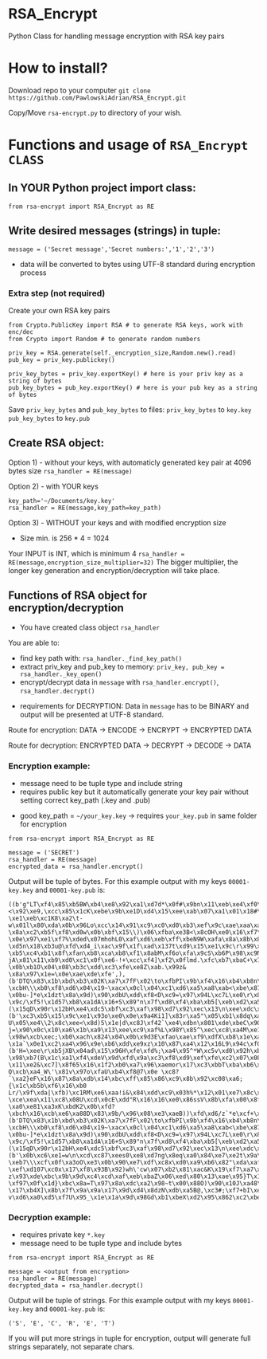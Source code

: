 # RSA_Encrypt
Python Class for handling message encryption with RSA key pairs

# How to install?
Download repo to your computer
`git clone https://github.com/PawlowskiAdrian/RSA_Encrypt.git`

Copy/Move `rsa-encrypt.py` to directory of your wish.

# Functions and usage of `RSA_Encrypt CLASS`
## In YOUR Python project import class:
`from rsa-encrypt import RSA_Encrypt as RE`

## Write desired messages (strings) in tuple:
`message = ('Secret message','Secret numbers:','1','2','3')`
* data will be converted to bytes using UTF-8 standard during encryption process

### Extra step (not required)
Create your own RSA key pairs

```
from Crypto.PublicKey import RSA # to generate RSA keys, work with enc/dec
from Crypto import Random # to generate random numbers

priv_key = RSA.generate(self._encryption_size,Random.new().read)
pub_key = priv_key.publickey()

priv_key_bytes = priv_key.exportKey() # here is your priv key as a string of bytes
pub_key_bytes = pub_key.exportKey() # here is your pub key as a string of bytes
```

Save `priv_key_bytes` and `pub_key_bytes` to files:
`priv_key_bytes` to `key.key`
`pub_key_bytes` to `key.pub`

## Create RSA object:
Option 1) - without your keys, with automaticly generated key pair at 4096 bytes size
`rsa_handler = RE(message)`

Option 2) - with YOUR keys
```
key_path='~/Documents/key.key'
rsa_handler = RE(message,key_path=key_path)
```

Option 3) - WITHOUT your keys and with modified encryption size
* Size min. is 256 * 4 = 1024

Your INPUT is INT, which is minimum 4
`rsa_handler = RE(message,encryption_size_multiplier=32)`
The bigger multiplier, the longer key generation and encryption/decryption will take place.

## Functions of RSA object for encryption/decryption
* You have created class object `rsa_handler`

You are able to:
- find key path with: `rsa_handler._find_key_path()`
- extract priv_key and pub_key to memory: `priv_key, pub_key = rsa_handler._key_open()`
- encrypt/decrypt data in `message` with `rsa_handler.encrypt()`, `rsa_handler.decrypt()`

* requirements for DECRYPTION: Data in `message` has to be BINARY and output will be presented at UTF-8 standard.

Route for encryption:
DATA -> ENCODE -> ENCRYPT -> ENCRYPTED DATA

Route for decryption:
ENCRYPTED DATA -> DECRYPT -> DECODE -> DATA

### Encryption example:
* message need to be tuple type and include string
* requires public key but it automatically generate your key pair without setting correct key_path (.key and .pub)
- good key_path = `~/your_key.key` -> requires `your_key.pub` in same folder for encryption
```
from rsa-encrypt import RSA_Encrypt as RE

message = ('SECRET')
rsa_handler = RE(message)
encrypted_data = rsa_handler.encrypt()
```

Output will be tuple of bytes. For this example output with my keys `00001-key.key` and `00001-key.pub` is:
```
((b'g"LT\xf4\x85\xb5BW\xb4\xe8\x92\xa1\xd7d*\x0f#\x9bn\x11\xeb\xe4\xf0\x89\xfa\x940\x96\x17\x83\x80\xfb\x94\x83\x96\xfe.K\xab\x92b\x95\xa6l\xe5D\xf8UM\xe1\xebw@\xe2?<\x92\xe9,\xcc\x85\x1cK\xebe\x9b\xe1D\xd4\x15\xee\xab\x07\xa1\x01\x18#\xec\xcc\xd8l\x14\xad\xbe\x9c\xdb\x0e^\x17#\xa8\x80\xf6Wy\xb5\xacG\x8a\xd5\x91$\xc3h\x94-\xe1\xeb\xc1K8\xa2\t-w\x01l\x80\xda\x0b\x96Lo\xcc\x14\x91\xc9\xc0\xd0\xb3\xef\x9c\xae\xaa\xa6W\xb9\x0b\x92>\n/A\xd4\xecQ\\\xed\x89\x87\xd1\xac\xf5#n\xc9\xca\xda\x8d/?\x8a\xc2\xb5f\xf8\xd0w\x0b\xbf\x15\\)\x06\xfba\xe3B<\x8cOH\xe0\x16\xf7\xea\xc8\x06J"\x08g\xba(\x80\x99\xe1}\xe5\xa4\x83JM\x9eF\xc1\x86xq\xc71I\xed\x9f\xd5\x9a\xc1\xf9\xb2r\xce\xc1/H\xf9\xb7\xfea"c\\\xf6\x174E\xd6b\xa3\xce\xa4)\xe1\xe7B\x05\xdd?\x0e\x97\xe1\xf7%\xded\x07mhohL0\xaf\xd6\xeb\xff\xbeN9W\xafa\x8a\x8b\x81\xfe\xa0)5\xf7\xeb\x11\x19\x08\xca1\xa6\x92\x17\x8a\xec\r\xf5}\x8a\xeb\x8d\xd3\x01\x17\x14r\x10\x1e\x95\x03\x9bH{5\x84\xeay@\xa3\xd9\xb1\xe7\xdb\x15\xf1\xc8\xa0\x9aV\x8f\x16\x13\xbf\x98\x13\x8a\x17\xe2V\x02\xd0\xcc\xbeS\xec\x15B_)\xdd\xc2\x8fv\x0c\xce\xfe\xc1J_\xf6+!\x9a\xd9v\x9b\xd7\xaa\xa8\x8b \xd5n\x18\xb3u@\xfd\xd4_i\xac\x9f\x1f\xad\x137t\xd9\x15\xe1\x9c\r\x99\xb7\x92\x01@\xb8\xe2\xd4\xa1 \xb5\xc4\xb1\x8f\xfan\xb8\xca\xb8\xf1\x8abM\xf6o\xfa\x9cS\xb6P\x98\xc9N\xfc\xafO`\xb7fIhJ#\x1e\xa3\xd61\xec9\xc6\x93\xcb\xc1\x9eDL\xab0\xa1 jA\x81\x11\xb9\xd0\xc1\x0f\xe6-!+\xcc\xf4]\xf2\x0flmd.\xfc\xb7\xbaC+\x7f\xca/,\x1df\'K[g \x0b\xb1O\x04\x08\xb3c\xdd\xc3\xfe\xe8Z\xab.\x99z& \x8a\x97\x1e=\x0e\xae\xde\xfe',), (b'DTQ\x83\x1b\xbd\xb3\x02K\xa7\x7fF\x02\to\xfbPI\x9b\xf4\x16\xb4\xb8n\xae\xfd\x08\x89\xb2\xe4j\x997L|\xcb\xdb\x8b\xa9%\tj\x06\x98\xd3\x9b\x1e\xef>\x96Ax\x7f+F\x07sd\x18(\xcb\xae\x8c\x885\x03#j]k\xbe\x1c\x86\xecI~\xb8\xd6\xe8]\x85\x1c\x98\xb9\xc4\xba(@|\xf3\x99\xee%9\xdezk\xf2\xac\\\x9e\xf8Z\x9e\xab\x0bV\x8b\x96(t\x06\xf7Z\xe0\x17\xd0Q\xc3\x9a\xbdBl5oxm\n\xff\xeb\xf8\xf5\xe4*2\xfd\x97\x88\x1dO\x0e\x8a\xb4t\xb8$\xcfp\xe8m\x99M\x14@X\x1d\xa2_\xefE\x86\xa5\x90\xe6\x89B\xde\xe5Y\x14\xde\x87\xd7\xe6\xb3\xe5A\x11\xbf\xa2\xdc}@\x94A\x8eJ\xdc\xec \xcbH\\\xb0\xf8\xd6\x04\x19~\xacx\x0cl\x04\xc1\xd6\xa5\xa8\xab<\xbe\x87\xb79\xa3{E\xcb\xe4\xb2\x15\x81(\x8b\xf7\xc6{oz\x17?\x0bu-]*e\x1dzt\x8a\x9d)\x90\xdbU\xdd\xf8<D\xc9=\x97\x94L\xc7L\xe0\r\x8f\xd0\x1b\x9e\x8f\x03\xd1\x0c\xab`S\xaeX\n>\xfc\xfc\x95\x1b\xd0-\x9c/\xf5!\x1d57\xb8\xa1dA\x16+S\x89"n\x7f\xd8\xf4\xba\xb5[\xeb\xd2\xa5\xa1\xd6\x95}\xed)\xc7\x81\xabx\xca($\x01\xd6\xcc\x8aR\xd0\xcd\xa6\x8b\x9b[\x08Y\xfe\x97\xf6\x8c\xe8\xbc\x18\xbcR\x9a\x915\xb6\xa6P\xe5\'\xde\x8e3\x01<\xbe\xf4\x96\xf9\xccf\x87J\xd4\x02m7"\xb5\x96\xd9L\xed\xee\xd4\xfb\xa6P\x85\x11j\xf6\x88\x8fR\xf0\x9b\xca\xea\xae\xd4\x9a\x84hSS\xc19\xbaR\xb0\x1e7\xda\x94"\xc9\xa3x\rg\xaf\xb8\xf4\xda\x81\xfdq\xb4\xb0\xdc\x7fp\x96\x83\x05V\xbf\xf9j\xb2\xc4\xb7\x04\xb4\x8ab\x9fm\x8b\x8a\xdb\n\xe3\xa2p\xcd\x8c\'\x12J\x05\xa8y*\xbc\x02bX\x89mOj\x04\x08"yG9\xe9\xf2\xaa8\xd2\xb4?(\x15qD\x90r\x12bH\xe4\xdc5\xbf\xc3\xaf\x98\xd7\x92\xec\x13\n\xee\xdc\xafd\xcd\xd0\x1aC\xdfz\xeb\xbac\xd9\xd4\x04',), (b'\xc3\xb5\x15\x9c\xe1\x93o\xe0\x0e\x9a4Ki1]\x83r\xa5"\x05\xb1\x8dq\xa4\x04\xe5%| U\x05\xe4\\2\x8c\xee<\x8d)5\x1e|d\xc8J\xf42`\xe4\xdbn\x801\xde\xbeC\x90\xe2\xf0\xf0\x8f\\\x19\x97\t\xe0\x91\x9cY\x11\x16\xe9\x1d}\xae|\xb4A\xccF\xa5\xbb\xf3;\x9bV\xcc:\x0c}!\xfb\xf0iW\x04t\xedp\xf9(\x88\x1a\x18\x1b[\xc4\xe8ZP\xd4\x92\xeb\xa6-j=\x90\x0c\x10\xa6\x1b\xa9\x13\xee\xc9\xaf%L\x98Y\x85^\xec\xc8\xa4M\xe1\xd6\xc1\x1a\x88\xf8\xda*\x01\xde\x8cj\x18~\\\xc37s\xb7\x9c\xf7\x7f\xfe\x92\tEL\xe4\xc0\x1b\x82\xe2\x866\x19\x94zi,\xaa\xb2\xe6\xa1\x96\x021!\x90\xf3V\x9b\x0f\xaa$\xe86z\x0c\xcdt\xc8\xda\xc0\xc7\xdc\xce\x95S}\xbb\xc4\x84\x18\x9d\xccP+\xb3\xc7j\tr\xb42$@>Ik\xde\x94\x1f;\x0f\xed\xaa\xeb\xaf\xf2\x142$X\x81\\\xf9\x1e\xc1\x11\x16\x85\xcc\xe9,\xa0\x80\xe8\x8cp\x0e2\x96\x8bXO[\xedU\xdd\xe2t\x19\xc3\xcdz\x02\xa37\x9b\r\xf4\xbd\x06\x12\x85Q\xa6\xac\xd5\x80D#\xa4t\x83\xd8\xf4\xa6\xb0a\x82W\xc5o\x13r?\x98w\xcb\xec;\xb0\xach\x824\x04\x0b\x9d3E\xfao\xae\xf9\xdfX\xb8\x1e\xa6\xb3\xd5\x1c\x1a/!\xa1u|\xf6-}\x86\xbc0i\xfd\x95\xa1\x88\x9c8\xba\xef\x8cl$&\xad\xd8\x91 \x1a`\x0e1\xc2\xa4\x96\x9e\xb6\xdd\xe9xz\x10\x87\xa4\x12\x16L9\x94c\xf0\x9c06)\\\x17I\xd5\xd5Z$\xe9x(\xbe\xfe\xc6\xb5i\xe4\xde\xbfw\x0bAY`dc\x03B\xeb\x04\x86\x19\xd8\xd2\xe7"\xa8\x12\xb0\xac\xa6\x12\x08\xf3\x85Mj\xe7\xe5\x9b,d\xa5b\x8f\xe8E\xcaF/7pd\xe0k\xe2\xb0\x06+\xd4\xe5\xe3\x8b\xeb\xffg2\x7f\x87\xbc\x87\x05\x0f9\x16\xe6\x03\xa4S\xe1$;\xa8q\xabD\xc8\xae!\x8ck\xc1\x84\x92a\xf6\xd5\xb8\x89[\xa7\x92\x00\xde\xee\xd8J3\x97t\x87\x8b\xabH]Q',), (b'H=\xee\r\xb5jXB\x04ad\x15\x96H\xfe\xfd%;\xa4\x95^*W\xc5v\xd0\x92h\xb4\x88\xeb2Wc=\x7fJl\x8a\xb6\xc7>\x17\xaeu\xbb\xady\x84\xc1\xce\x04\xb5\xdc\xe6%~hC\x7f\xc9PJr3\x05\xb73\xe5<\x9d1V\xc0\xbe\xf3\xad\x18\x95\x18\xa3\xc3+\x0b\xc6\xec%\xb3\x0c\x15?\x98\xb7(B\x1c\xa1\xf4\xdeV\x9d\xfd\x9a\xc3\xf8\xd9\xef\xfe\xc2\x07\x08\xfe\xa3D\x8d\x03\xc0\xed<5\x96\xf0\xf6f\xf6\xcb\xf5q\x10\xea73M\xb8\xae\x18\xde\xf9-\x11\xe2&\xc7]\x8f65\x16\x1f2\xb0\xa7\x96\xaemor\x17\xc3\xbbT\xba\xb6\xc3\xc0\xe50B.\\\xf2\xbb\xd1\xf8\x96\xb6\xfd\x9da\xeb\xa8L\xf7\xf6\xb3\xbf\\\xc4\x11zQR/\x9b\xad$\xea\xd8c\xca\xf6QUb,\xa0F\xf26\xfb\x07\x9b\xde$\x8c\xa8\x87\xbcZI\xc0e\xfd\xb7k/m&\xf6\x01bO\xba\x1a\xc3b[\xb5\r.e\xaf\x8f[\xfa\x18\xb8\xcf\x0b*\x90\x86\x14;\x8ejT@\x10\x92p\xb2\xa3^\xb5N\xc6\xd3\xcaMr\xd7r\x9e\x8e\x13\x06V\xd9\xcbZi\xcf\xb1\x7f\xd7\xfe\x12\x00\xdb=\x96\x16\xeb\xca\x8e@1\x88\r\xe2\xe5|\x9c*\xbbc\x15_i\x99\x04\xc6\xc9\xdb3D\xf3eC?Q\xcb\xa4_W\'\x81v\x97o\xfaU\xb4\xf8@7\x0e \xc8?`\xa2}eF\x16\x87\x8a\xdb\x14\xbc\xff\x85\x86\xc9\x8b\x92\xc08\xa6;{\x1c\xb5b\xf6\x16\xb0 Lr/\x9f\xda|\xfb)\xc1RM\xe6\xaa!i&\x84\xdd\xc9\x03h%*\x12\x01\xe7\x8c\xbd\x9c\xc2\xaf\x98\x1d*\xcf\x11\n\xc5\x17N\xb9\x92\xe7\x7f\xb7\xee:a \xce\xea\x11\xc8\x08U\xcd\x0cE\xdd"R\x16\x16\xe0\x86ssV\x8b\xfa\x00\x8f\x90\x1d$\xf8\x17\xf9\xd3\xf7\x06\xc48<3\x07\xd8?\xa0\xe81\xa3xK\xbdK2\x0b\xfd?\xbch\x16\xcb\xe6\xa88D\x83\x9b/\x96\x08\xe3\xaeB))\xfd\xd6/z`*e\xcf+\xc37Ax\xf6\xee\x1c8\x7fCg\x07\xfcp\xf4',), (b'DTQ\x83\x1b\xbd\xb3\x02K\xa7\x7fF\x02\to\xfbPI\x9b\xf4\x16\xb4\xb8n\xae\xfd\x08\x89\xb2\xe4j\x997L|\xcb\xdb\x8b\xa9%\tj\x06\x98\xd3\x9b\x1e\xef>\x96Ax\x7f+F\x07sd\x18(\xcb\xae\x8c\x885\x03#j]k\xbe\x1c\x86\xecI~\xb8\xd6\xe8]\x85\x1c\x98\xb9\xc4\xba(@|\xf3\x99\xee%9\xdezk\xf2\xac\\\x9e\xf8Z\x9e\xab\x0bV\x8b\x96(t\x06\xf7Z\xe0\x17\xd0Q\xc3\x9a\xbdBl5oxm\n\xff\xeb\xf8\xf5\xe4*2\xfd\x97\x88\x1dO\x0e\x8a\xb4t\xb8$\xcfp\xe8m\x99M\x14@X\x1d\xa2_\xefE\x86\xa5\x90\xe6\x89B\xde\xe5Y\x14\xde\x87\xd7\xe6\xb3\xe5A\x11\xbf\xa2\xdc}@\x94A\x8eJ\xdc\xec \xcbH\\\xb0\xf8\xd6\x04\x19~\xacx\x0cl\x04\xc1\xd6\xa5\xa8\xab<\xbe\x87\xb79\xa3{E\xcb\xe4\xb2\x15\x81(\x8b\xf7\xc6{oz\x17?\x0bu-]*e\x1dzt\x8a\x9d)\x90\xdbU\xdd\xf8<D\xc9=\x97\x94L\xc7L\xe0\r\x8f\xd0\x1b\x9e\x8f\x03\xd1\x0c\xab`S\xaeX\n>\xfc\xfc\x95\x1b\xd0-\x9c/\xf5!\x1d57\xb8\xa1dA\x16+S\x89"n\x7f\xd8\xf4\xba\xb5[\xeb\xd2\xa5\xa1\xd6\x95}\xed)\xc7\x81\xabx\xca($\x01\xd6\xcc\x8aR\xd0\xcd\xa6\x8b\x9b[\x08Y\xfe\x97\xf6\x8c\xe8\xbc\x18\xbcR\x9a\x915\xb6\xa6P\xe5\'\xde\x8e3\x01<\xbe\xf4\x96\xf9\xccf\x87J\xd4\x02m7"\xb5\x96\xd9L\xed\xee\xd4\xfb\xa6P\x85\x11j\xf6\x88\x8fR\xf0\x9b\xca\xea\xae\xd4\x9a\x84hSS\xc19\xbaR\xb0\x1e7\xda\x94"\xc9\xa3x\rg\xaf\xb8\xf4\xda\x81\xfdq\xb4\xb0\xdc\x7fp\x96\x83\x05V\xbf\xf9j\xb2\xc4\xb7\x04\xb4\x8ab\x9fm\x8b\x8a\xdb\n\xe3\xa2p\xcd\x8c\'\x12J\x05\xa8y*\xbc\x02bX\x89mOj\x04\x08"yG9\xe9\xf2\xaa8\xd2\xb4?(\x15qD\x90r\x12bH\xe4\xdc5\xbf\xc3\xaf\x98\xd7\x92\xec\x13\n\xee\xdc\xafd\xcd\xd0\x1aC\xdfz\xeb\xbac\xd9\xd4\x04',), (b'\x0b\xc6\xe1=w\n\xcd\xc87\xees0\xe8\xd7ng\x8eq\xa0\x84\xe7\xe2t\x9a\xb9I\x93>z\xa0\x82!\xcdL\xc8\xca\xced\x13\xb5\'\xa0\x11\xba\xe3\x1c\x8e\x97OX<\xb3\x19\xb4\xc2\xa0\xa6\xebv\xf7.NsX1\xad\xd9\xdci?\xeb7\\\xcf\x0f\xa3oO\xe3\x0b\x90\xe7\xdf\xc8x\xd0\xa9\xb6\x82"\xda\xafe=/\xd3\xf2\xe4\xea\x04\xe2W<\xc8h\xbd\x93\xcc\r\xa3P2>\xce\x02A\xac\xda@m\xbes\xeb\x87tT\xff\xe1)\x8dv\xd8\xc1+\x9b\xda/\xdcDe\xf3\x1dw:Xb\x1b+\xba\x03>\x816n\xb9r\x1b\x01\xe0\xa6\xd3\xfa?\xef\xd107\xc0x\x17\xf8\x93B\x92)wh\'cw\x07\xb2\x81\xac&K\x19\xf7\xa7\xab\xc0\xc7=\x9eS\rl\x90?z\x93\xde\xbc\x9b\x9d\xc4\xcd\xaf\xeb\xbaZ\x06\xed\x80\x13\xae\x95}T\x13\x9fIM\xcetE\xbf\xc1]L\xa3\x18\xcdI\x19\xb5\x0e#\x1ec\xcfi\xb9\x8a]4!C1( \xf97\x0f\x1d}\xbc\x8a=T\x97\x8a\xdc\xa2\x98~t\x00\x88O)\x90\x10J\xa48\xcd\xdc+\x97\xfa\x88\xa4R\xb8m\xb3\xc8\xfbw\x1f!N\xf9\x9e_TuF\xfe\x08%\x07\x07\x04\xf6\xfa\x11\x89\x852+\xd5\x1d\xdd\xc7\xe1K\x99\xf7\x15\xdaN\x16\x1e\x1bR\x9a\x8e\xbc\xab\xa4]\xfd=\xcb>\xd5%0q\x17\xc5\x91\xc9\x12\xb3v\x85\x9f(\xda\x19\x97\x86\xd6\xc2\x7f\x15@\xb7\xa2/\xce\x89k\n\xc8\xd4,\xf4\x9d4\x7f\x89)\xb5S\xf5\r\x9b\xe7\xb0\x15z*\x99\xb0\'\xb9\xbdz\xc67i\xa23\xce\xd1\xdc\xa3\n\x0e\x93\xb1?\x17\xb4X]\x8b\x7f\x9a\x9a\x17\x9d\xd4\x8dzN\xdb\xa5B@,\xc3#;\xf7+bI\xe3\x9fj\xd5\xa0_z\xd5\x81\xecUGh\x10\r\xd9\x83\xa4,\xb9\xd9\n\xac\xf5c\xa8P<\x1d\xd3#\xf9\x87\xb8\xcaSv`\x10\x18\xc1 v\xd6\xa0\xd5\xf7U\x95_\x1e\x1a\x9d\x98Gd\xb1\xbeX\xd2\x95\x862\xc2\xbe]L\xf2\x9c;\x9d\x89x\x02\x1c\x87\xab7)g',))
```

### Decryption example:
* requires private key `*.key`
* message need to be tuple type and include bytes
```
from rsa-encrypt import RSA_Encrypt as RE

message = <output from encryption>
rsa_handler = RE(message)
decrypted_data = rsa_handler.decrypt()
```

Output will be tuple of strings. For this example output with my keys `00001-key.key` and `00001-key.pub` is:

`('S', 'E', 'C', 'R', 'E', 'T')`

If you will put more strings in tuple for encryption, output will generate full strings separately, not separate chars.
